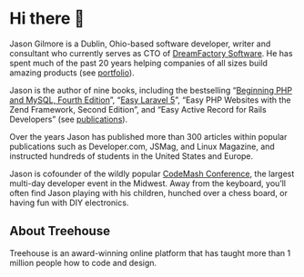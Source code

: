 # Hi there 👋

Jason Gilmore is a Dublin, Ohio-based software developer, writer and consultant who currently serves as CTO of <a href="https://www.dreamfactory.com/" rel="nofollow">DreamFactory Software</a>. He has spent much of the past 20 years helping companies of all sizes build amazing products (see <a href="/portfolio.html">portfolio</a>).</p>

<p>Jason is the author of nine books, including the bestselling “<a href="https://www.amazon.com/Beginning-PHP-MySQL-Novice-Professional/dp/1430231149/" rel="nofollow">Beginning PHP and MySQL, Fourth Edition</a>”, “<a href="https://leanpub.com/easylaravel" rel="nofollow">Easy Laravel 5</a>”, “Easy PHP Websites with the Zend Framework, Second Edition”, and “Easy Active Record for Rails Developers” (see <a href="/books.html">publications</a>).</p>

<p>Over the years Jason has published more than 300 articles within popular publications such as Developer.com, JSMag, and Linux Magazine, and instructed hundreds of students in the United States and Europe.</p>

<p>Jason is cofounder of the wildly popular <a href="https://www.codemash.org/">CodeMash Conference</a>, the largest multi-day developer event in the Midwest. Away from the keyboard, you’ll often find Jason playing with his children, hunched over a chess board, or having fun with DIY electronics.</p>

## About Treehouse

Treehouse is an award-winning online platform that has taught more than 1 million people how to code and design.
